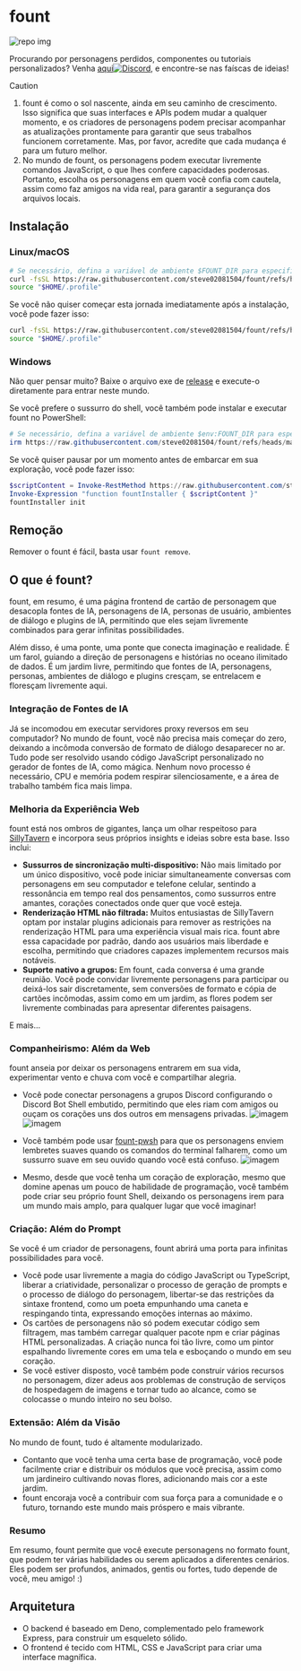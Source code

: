 # fount

![repo img](https://repository-images.githubusercontent.com/862251163/3b57d9ea-ab18-4b70-b11d-f74c764016aa)

Procurando por personagens perdidos, componentes ou tutoriais personalizados?
Venha [aqui![Discord](https://img.shields.io/discord/1288934771153440768)](https://discord.gg/GtR9Quzq2v), e encontre-se nas faíscas de ideias!

> [!CAUTION]
>
> 1. fount é como o sol nascente, ainda em seu caminho de crescimento. Isso significa que suas interfaces e APIs podem mudar a qualquer momento, e os criadores de personagens podem precisar acompanhar as atualizações prontamente para garantir que seus trabalhos funcionem corretamente. Mas, por favor, acredite que cada mudança é para um futuro melhor.
> 2. No mundo de fount, os personagens podem executar livremente comandos JavaScript, o que lhes confere capacidades poderosas. Portanto, escolha os personagens em quem você confia com cautela, assim como faz amigos na vida real, para garantir a segurança dos arquivos locais.

## Instalação

### Linux/macOS

```bash
# Se necessário, defina a variável de ambiente $FOUNT_DIR para especificar o diretório fount
curl -fsSL https://raw.githubusercontent.com/steve02081504/fount/refs/heads/master/src/runner/main.sh | bash
source "$HOME/.profile"
```

Se você não quiser começar esta jornada imediatamente após a instalação, você pode fazer isso:

```bash
curl -fsSL https://raw.githubusercontent.com/steve02081504/fount/refs/heads/master/src/runner/main.sh | bash -s init
source "$HOME/.profile"
```

### Windows

Não quer pensar muito? Baixe o arquivo exe de [release](https://github.com/steve02081504/fount/releases) e execute-o diretamente para entrar neste mundo.

Se você prefere o sussurro do shell, você também pode instalar e executar fount no PowerShell:

```powershell
# Se necessário, defina a variável de ambiente $env:FOUNT_DIR para especificar o diretório fount
irm https://raw.githubusercontent.com/steve02081504/fount/refs/heads/master/src/runner/main.ps1 | iex
```

Se você quiser pausar por um momento antes de embarcar em sua exploração, você pode fazer isso:

```powershell
$scriptContent = Invoke-RestMethod https://raw.githubusercontent.com/steve02081504/fount/refs/heads/master/src/runner/main.ps1
Invoke-Expression "function fountInstaller { $scriptContent }"
fountInstaller init
```

## Remoção

Remover o fount é fácil, basta usar `fount remove`.

## O que é fount?

fount, em resumo, é uma página frontend de cartão de personagem que desacopla fontes de IA, personagens de IA, personas de usuário, ambientes de diálogo e plugins de IA, permitindo que eles sejam livremente combinados para gerar infinitas possibilidades.

Além disso, é uma ponte, uma ponte que conecta imaginação e realidade.
É um farol, guiando a direção de personagens e histórias no oceano ilimitado de dados.
É um jardim livre, permitindo que fontes de IA, personagens, personas, ambientes de diálogo e plugins cresçam, se entrelacem e floresçam livremente aqui.

### Integração de Fontes de IA

Já se incomodou em executar servidores proxy reversos em seu computador?
No mundo de fount, você não precisa mais começar do zero, deixando a incômoda conversão de formato de diálogo desaparecer no ar.
Tudo pode ser resolvido usando código JavaScript personalizado no gerador de fontes de IA, como mágica.
Nenhum novo processo é necessário, CPU e memória podem respirar silenciosamente, e a área de trabalho também fica mais limpa.

### Melhoria da Experiência Web

fount está nos ombros de gigantes, lança um olhar respeitoso para [SillyTavern](https://github.com/SillyTavern/SillyTavern) e incorpora seus próprios insights e ideias sobre esta base.
Isso inclui:

- **Sussurros de sincronização multi-dispositivo:** Não mais limitado por um único dispositivo, você pode iniciar simultaneamente conversas com personagens em seu computador e telefone celular, sentindo a ressonância em tempo real dos pensamentos, como sussurros entre amantes, corações conectados onde quer que você esteja.
- **Renderização HTML não filtrada:** Muitos entusiastas de SillyTavern optam por instalar plugins adicionais para remover as restrições na renderização HTML para uma experiência visual mais rica. fount abre essa capacidade por padrão, dando aos usuários mais liberdade e escolha, permitindo que criadores capazes implementem recursos mais notáveis.
- **Suporte nativo a grupos:** Em fount, cada conversa é uma grande reunião. Você pode convidar livremente personagens para participar ou deixá-los sair discretamente, sem conversões de formato e cópia de cartões incômodas, assim como em um jardim, as flores podem ser livremente combinadas para apresentar diferentes paisagens.

E mais...

### Companheirismo: Além da Web

fount anseia por deixar os personagens entrarem em sua vida, experimentar vento e chuva com você e compartilhar alegria.

- Você pode conectar personagens a grupos Discord configurando o Discord Bot Shell embutido, permitindo que eles riam com amigos ou ouçam os corações uns dos outros em mensagens privadas.
    ![imagem](https://github.com/user-attachments/assets/299255c9-eed3-4deb-b433-41b80930cbdb)
    ![imagem](https://github.com/user-attachments/assets/c9841eba-c010-42a3-afe0-336543ec39a0)

- Você também pode usar [fount-pwsh](https://github.com/steve02081504/fount-pwsh) para que os personagens enviem lembretes suaves quando os comandos do terminal falharem, como um sussurro suave em seu ouvido quando você está confuso.
    ![imagem](https://github.com/user-attachments/assets/93afee48-93d4-42c7-a5e0-b7f5c93bdee9)

- Mesmo, desde que você tenha um coração de exploração, mesmo que domine apenas um pouco de habilidade de programação, você também pode criar seu próprio fount Shell, deixando os personagens irem para um mundo mais amplo, para qualquer lugar que você imaginar!

### Criação: Além do Prompt

Se você é um criador de personagens, fount abrirá uma porta para infinitas possibilidades para você.

- Você pode usar livremente a magia do código JavaScript ou TypeScript, liberar a criatividade, personalizar o processo de geração de prompts e o processo de diálogo do personagem, libertar-se das restrições da sintaxe frontend, como um poeta empunhando uma caneta e respingando tinta, expressando emoções internas ao máximo.
- Os cartões de personagens não só podem executar código sem filtragem, mas também carregar qualquer pacote npm e criar páginas HTML personalizadas. A criação nunca foi tão livre, como um pintor espalhando livremente cores em uma tela e esboçando o mundo em seu coração.
- Se você estiver disposto, você também pode construir vários recursos no personagem, dizer adeus aos problemas de construção de serviços de hospedagem de imagens e tornar tudo ao alcance, como se colocasse o mundo inteiro no seu bolso.

### Extensão: Além da Visão

No mundo de fount, tudo é altamente modularizado.

- Contanto que você tenha uma certa base de programação, você pode facilmente criar e distribuir os módulos que você precisa, assim como um jardineiro cultivando novas flores, adicionando mais cor a este jardim.
- fount encoraja você a contribuir com sua força para a comunidade e o futuro, tornando este mundo mais próspero e mais vibrante.

### Resumo

Em resumo, fount permite que você execute personagens no formato fount, que podem ter várias habilidades ou serem aplicados a diferentes cenários. Eles podem ser profundos, animados, gentis ou fortes, tudo depende de você, meu amigo! :)

## Arquitetura

- O backend é baseado em Deno, complementado pelo framework Express, para construir um esqueleto sólido.
- O frontend é tecido com HTML, CSS e JavaScript para criar uma interface magnífica.
